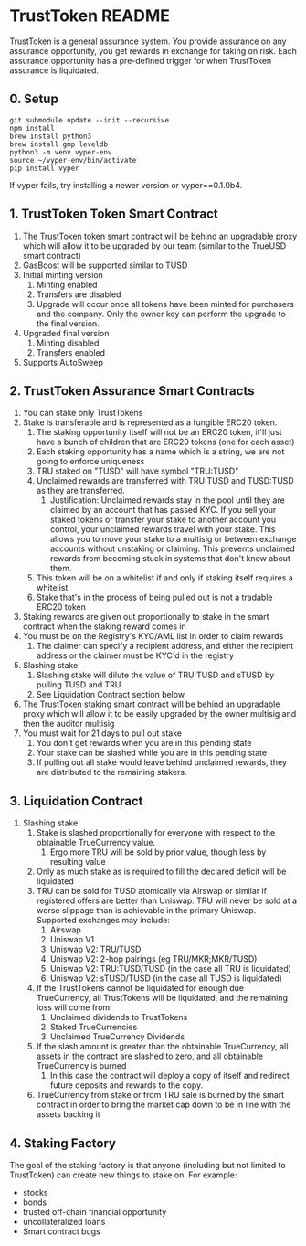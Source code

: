 # TrustToken README
TrustToken is a general assurance system. You provide assurance on any assurance opportunity, you get rewards in exchange for taking on risk. Each assurance opportunity has a pre-defined trigger for when TrustToken assurance is liquidated.

## 0. Setup
```
git submodule update --init --recursive
npm install
brew install python3
brew install gmp leveldb
python3 -m venv vyper-env
source ~/vyper-env/bin/activate
pip install vyper
```
If vyper fails, try installing a newer version or vyper==0.1.0b4.
## 1. TrustToken Token Smart Contract
1. The TrustToken token smart contract will be behind an upgradable proxy which will allow it to be upgraded by our team (similar to the TrueUSD smart contract)
2. GasBoost will be supported similar to TUSD
3. Initial minting version
   1. Minting enabled
   2. Transfers are disabled
   3. Upgrade will occur once all tokens have been minted for purchasers and the company. Only the owner key can perform the upgrade to the final version.
4. Upgraded final version
   1. Minting disabled
   2. Transfers enabled
5. Supports AutoSweep
## 2. TrustToken Assurance Smart Contracts
1. You can stake only TrustTokens
2. Stake is transferable and is represented as a fungible ERC20 token.
   1. The staking opportunity itself will not be an ERC20 token, it'll just have a bunch of children that are ERC20 tokens (one for each asset)
   2. Each staking opportunity has a name which is a string, we are not going to enforce uniqueness
   3. TRU staked on "TUSD" will have symbol "TRU:TUSD"
   4. Unclaimed rewards are transferred with TRU:TUSD and TUSD:TUSD as they are transferred.
      1. Justification: Unclaimed rewards stay in the pool until they are claimed by an account that has passed KYC. If you sell your staked tokens or transfer your stake to another account you control, your unclaimed rewards travel with your stake. This allows you to move your stake to a multisig or between exchange accounts without unstaking or claiming. This prevents unclaimed rewards from becoming stuck in systems that don't know about them.
   5. This token will be on a whitelist if and only if staking itself requires a whitelist
   6. Stake that's in the process of being pulled out is not a tradable ERC20 token
3. Staking rewards are given out proportionally to stake in the smart contract when the staking reward comes in
4. You must be on the Registry's KYC/AML list in order to claim rewards
   1. The claimer can specify a recipient address, and either the recipient address or the claimer must be KYC'd in the registry
5. Slashing stake
   1. Slashing stake will dilute the value of TRU:TUSD and sTUSD by pulling TUSD and TRU
   2. See Liquidation Contract section below
6. The TrustToken staking smart contract will be behind an upgradable proxy which will allow it to be easily upgraded by the owner multisig and then the auditor multisig
7. You must wait for 21 days to pull out stake
   1. You don't get rewards when you are in this pending state
   2. Your stake can be slashed while you are in this pending state
   3. If pulling out all stake would leave behind unclaimed rewards, they are distributed to the remaining stakers.
## 3. Liquidation Contract
1. Slashing stake
   1. Stake is slashed proportionally for everyone with respect to the obtainable TrueCurrency value.
      1. Ergo more TRU will be sold by prior value, though less by resulting value
   2. Only as much stake as is required to fill the declared deficit will be liquidated
   3. TRU can be sold for TUSD atomically via Airswap or similar if registered offers are better than Uniswap. TRU will never be sold at a worse slippage than is achievable in the primary Uniswap. Supported exchanges may include:
      1. Airswap
      2. Uniswap V1
      3. Uniswap V2: TRU/TUSD
      4. Uniswap V2: 2-hop pairings (eg TRU/MKR;MKR/TUSD)
      5. Uniswap V2: TRU:TUSD/TUSD (in the case all TRU is liquidated)
      6. Uniswap V2: sTUSD/TUSD (in the case all TUSD is liquidated)
   4. If the TrustTokens cannot be liquidated for enough due TrueCurrency, all TrustTokens will be liquidated, and the remaining loss will come from:
      1. Unclaimed dividends to TrustTokens
      2. Staked TrueCurrencies
      3. Unclaimed TrueCurrency Dividends
   5. If the slash amount is greater than the obtainable TrueCurrency, all assets in the contract are slashed to zero, and all obtainable TrueCurrency is burned
      1. In this case the contract will deploy a copy of itself and redirect future deposits and rewards to the copy.
   6. TrueCurrency from stake or from TRU sale is burned by the smart contract in order to bring the market cap down to be in line with the assets backing it
## 4. Staking Factory
The goal of the staking factory is that anyone (including but not limited to TrustToken) can create new things to stake on. For example:
* stocks
* bonds
* trusted off-chain financial opportunity
* uncollateralized loans
* Smart contract bugs
